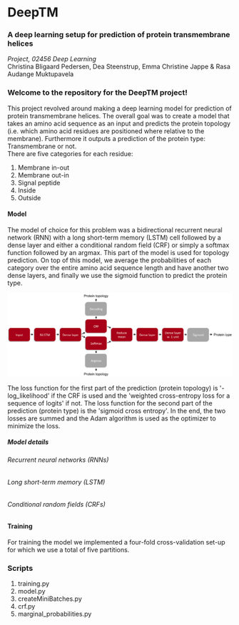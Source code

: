 # DeepTM
### A deep learning setup for prediction of protein transmembrane helices

*Project, 02456 Deep Learning*<br>
Christina Bligaard Pedersen, Dea Steenstrup, Emma Christine Jappe & Rasa Audange Muktupavela

### Welcome to the repository for the DeepTM project!
This project revolved around making a deep learning model for prediction of protein transmembrane helices. The overall goal was to create a model that takes an amino acid sequence as an input and predicts the protein topology (i.e. which amino acid residues are positioned where relative to the membrane). Furthermore it outputs a prediction of the protein type: Transmembrane or not.<br>
There are five categories for each residue:<br> 
1. Membrane in-out
1. Membrane out-in
1. Signal peptide
1. Inside
1. Outside

#### Model
The model of choice for this problem was a bidirectional recurrent neural network (RNN) with a long short-term memory (LSTM) cell followed by a dense layer and either a conditional random field (CRF) or simply a softmax function followed by an argmax. This part of the model is used for topology prediction.
On top of this model, we average the probabilities of each category over the entire amino acid sequence length and have another two dense layers, and finally we use the sigmoid function to predict the protein type.

![Model setup](images/model.png?raw=true "Model setup: Red boxes represent the layers of the neural network, while the grey boxes represent functions used to derive the actual predictions.")

The loss function for the first part of the prediction (protein topology) is '-log_likelihood' if the CRF is used and the 'weighted cross-entropy loss for a sequence of logits' if not. The loss function for the second part of the prediction (protein type) is the 'sigmoid cross entropy'. In the end, the two losses are summed and the Adam algorithm is used as the optimizer to minimize the loss. 



##### Model details 
###### Recurrent neural networks (RNNs)

###### Long short-term memory (LSTM)

###### Conditional random fields (CRFs)


#### Training
For training the model we implemented a four-fold cross-validation set-up for which we use a total of five partitions. 

### Scripts
1. training.py
1. model.py
1. createMiniBatches.py
1. crf.py
1. marginal_probabilities.py
